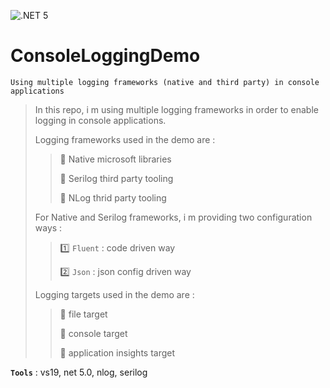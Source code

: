 ![.NET 5](https://github.com/aimenux/ConsoleLoggingDemo/workflows/.NET%205/badge.svg)

# ConsoleLoggingDemo
```
Using multiple logging frameworks (native and third party) in console applications
```

> In this repo, i m using multiple logging frameworks in order to enable logging in console applications.
>
> Logging frameworks used in the demo are :
>
>> :pushpin: Native microsoft libraries
>>
>> :pushpin: Serilog third party tooling
>>
>> :pushpin: NLog thrid party tooling
>
> For Native and Serilog frameworks, i m providing two configuration ways :
>
>> :one: `Fluent` : code driven way
>>
>> :two: `Json` : json config driven way
>>
>
> Logging targets used in the demo are : 
>
>> :pushpin: file target
>>
>> :pushpin: console target
>>
>> :pushpin: application insights target
>

**`Tools`** : vs19, net 5.0, nlog, serilog